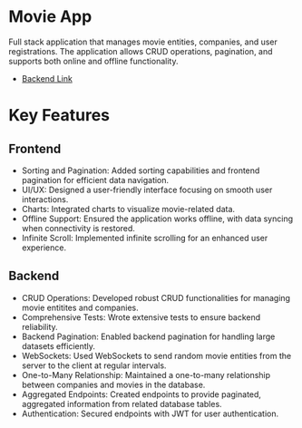 # Movie App
   Full stack application that manages movie entities, companies, and user registrations. The application allows CRUD operations, pagination, and supports both online and offline functionality.
   - [Backend Link](https://github.com/AndreiGota/MovieAppBackend)

# Key Features

## Frontend
- Sorting and Pagination: Added sorting capabilities and frontend pagination for efficient data navigation.
- UI/UX: Designed a user-friendly interface focusing on smooth user interactions.
- Charts: Integrated charts to visualize movie-related data.
- Offline Support: Ensured the application works offline, with data syncing when connectivity is restored.
- Infinite Scroll: Implemented infinite scrolling for an enhanced user experience.

## Backend
- CRUD Operations: Developed robust CRUD functionalities for managing movie entitites and companies.
- Comprehensive Tests: Wrote extensive tests to ensure backend reliability.
- Backend Pagination: Enabled backend pagination for handling large datasets efficiently.
- WebSockets: Used WebSockets to send random movie entities from the server to the client at regular intervals.
- One-to-Many Relationship: Maintained a one-to-many relationship between companies and movies in the database.
- Aggregated Endpoints: Created endpoints to provide paginated, aggregated information from related database tables.
- Authentication: Secured endpoints with JWT for user authentication.
